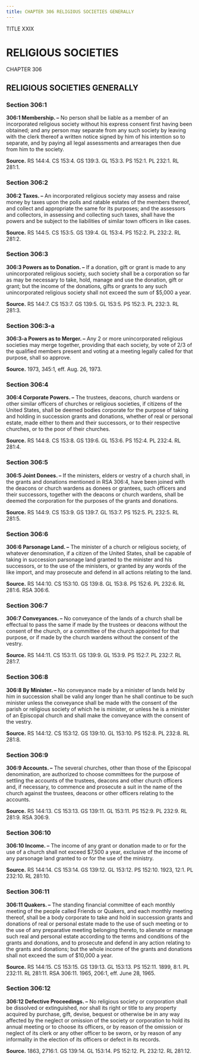 ```yaml
---
title: CHAPTER 306 RELIGIOUS SOCIETIES GENERALLY
---
```


TITLE XXIX
                                             
RELIGIOUS SOCIETIES
===================

CHAPTER 306
                                             
RELIGIOUS SOCIETIES GENERALLY
-----------------------------

### Section 306:1

 **306:1 Membership. –** No person shall be liable as a member of an
incorporated religious society without his express consent first having
been obtained; and any person may separate from any such society by
leaving with the clerk thereof a written notice signed by him of his
intention so to separate, and by paying all legal assessments and
arrearages then due from him to the society.

**Source.** RS 144:4. CS 153:4. GS 139:3. GL 153:3. PS 152:1. PL 232:1.
RL 281:1.

### Section 306:2

 **306:2 Taxes. –** An incorporated religious society may assess and
raise money by taxes upon the polls and ratable estates of the members
thereof, and collect and appropriate the same for its purposes; and the
assessors and collectors, in assessing and collecting such taxes, shall
have the powers and be subject to the liabilities of similar town
officers in like cases.

**Source.** RS 144:5. CS 153:5. GS 139:4. GL 153:4. PS 152:2. PL 232:2.
RL 281:2.

### Section 306:3

 **306:3 Powers as to Donation. –** If a donation, gift or grant is
made to any unincorporated religious society, such society shall be a
corporation so far as may be necessary to take, hold, manage and use the
donation, gift or grant; but the income of the donations, gifts or
grants to any such unincorporated religious society shall not exceed the
sum of 
                                             $5,000 a year.

**Source.** RS 144:7. CS 153:7. GS 139:5. GL 153:5. PS 152:3. PL 232:3.
RL 281:3.

### Section 306:3-a

 **306:3-a Powers as to Merger. –** Any 2 or more unincorporated
religious societies may merge together, providing that each society, by
vote of 2/3 of the qualified members present and voting at a meeting
legally called for that purpose, shall so approve.

**Source.** 1973, 345:1, eff. Aug. 26, 1973.

### Section 306:4

 **306:4 Corporate Powers. –** The trustees, deacons, church wardens
or other similar officers of churches or religious societies, if
citizens of the United States, shall be deemed bodies corporate for the
purpose of taking and holding in succession grants and donations,
whether of real or personal estate, made either to them and their
successors, or to their respective churches, or to the poor of their
churches.

**Source.** RS 144:8. CS 153:8. GS 139:6. GL 153:6. PS 152:4. PL 232:4.
RL 281:4.

### Section 306:5

 **306:5 Joint Donees. –** If the ministers, elders or vestry of a
church shall, in the grants and donations mentioned in RSA 306:4, have
been joined with the deacons or church wardens as donees or grantees,
such officers and their successors, together with the deacons or church
wardens, shall be deemed the corporation for the purposes of the grants
and donations.

**Source.** RS 144:9. CS 153:9. GS 139:7. GL 153:7. PS 152:5. PL 232:5.
RL 281:5.

### Section 306:6

 **306:6 Parsonage Land. –** The minister of a church or religious
society, of whatever denomination, if a citizen of the United States,
shall be capable of taking in succession parsonage land granted to the
minister and his successors, or to the use of the ministers, or granted
by any words of the like import, and may prosecute and defend in all
actions relating to the land.

**Source.** RS 144:10. CS 153:10. GS 139:8. GL 153:8. PS 152:6. PL
232:6. RL 281:6. RSA 306:6.

### Section 306:7

 **306:7 Conveyances. –** No conveyance of the lands of a church
shall be effectual to pass the same if made by the trustees or deacons
without the consent of the church, or a committee of the church
appointed for that purpose, or if made by the church wardens without the
consent of the vestry.

**Source.** RS 144:11. CS 153:11. GS 139:9. GL 153:9. PS 152:7. PL
232:7. RL 281:7.

### Section 306:8

 **306:8 By Minister. –** No conveyance made by a minister of lands
held by him in succession shall be valid any longer than he shall
continue to be such minister unless the conveyance shall be made with
the consent of the parish or religious society of which he is minister,
or unless he is a minister of an Episcopal church and shall make the
conveyance with the consent of the vestry.

**Source.** RS 144:12. CS 153:12. GS 139:10. GL 153:10. PS 152:8. PL
232:8. RL 281:8.

### Section 306:9

 **306:9 Accounts. –** The several churches, other than those of the
Episcopal denomination, are authorized to choose committees for the
purpose of settling the accounts of the trustees, deacons and other
church officers and, if necessary, to commence and prosecute a suit in
the name of the church against the trustees, deacons or other officers
relating to the accounts.

**Source.** RS 144:13. CS 153:13. GS 139:11. GL 153:11. PS 152:9. PL
232:9. RL 281:9. RSA 306:9.

### Section 306:10

 **306:10 Income. –** The income of any grant or donation made to or
for the use of a church shall not exceed 
                                             $7,500 a year, exclusive of
the income of any parsonage land granted to or for the use of the
ministry.

**Source.** RS 144:14. CS 153:14. GS 139:12. GL 153:12. PS 152:10. 1923,
12:1. PL 232:10. RL 281:10.

### Section 306:11

 **306:11 Quakers. –** The standing financial committee of each
monthly meeting of the people called Friends or Quakers, and each
monthly meeting thereof, shall be a body corporate to take and hold in
succession grants and donations of real or personal estate made to the
use of such meeting or to the use of any preparative meeting belonging
thereto, to alienate or manage such real and personal estate according
to the terms and conditions of the grants and donations, and to
prosecute and defend in any action relating to the grants and donations;
but the whole income of the grants and donations shall not exceed the
sum of 
                                             $10,000 a year.

**Source.** RS 144:15. CS 153:15. GS 139:13. GL 153:13. PS 152:11. 1899,
8:1. PL 232:11. RL 281:11. RSA 306:11. 1965, 206:1, eff. June 28, 1965.

### Section 306:12

 **306:12 Defective Proceedings. –** No religious society or
corporation shall be dissolved or extinguished, nor shall its right or
title to any property acquired by purchase, gift, devise, bequest or
otherwise be in any way affected by the neglect or omission of the
society or corporation to hold its annual meeting or to choose its
officers, or by reason of the omission or neglect of its clerk or any
other officer to be sworn, or by reason of any informality in the
election of its officers or defect in its records.

**Source.** 1863, 2716:1. GS 139:14. GL 153:14. PS 152:12. PL 232:12. RL
281:12.

